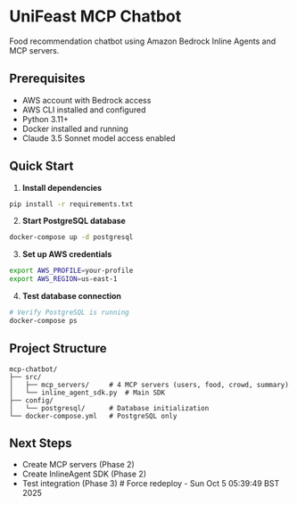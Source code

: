 # UniFeast MCP Chatbot

Food recommendation chatbot using Amazon Bedrock Inline Agents and MCP servers.

## Prerequisites

- AWS account with Bedrock access
- AWS CLI installed and configured
- Python 3.11+
- Docker installed and running
- Claude 3.5 Sonnet model access enabled

## Quick Start

1. **Install dependencies**
```bash
pip install -r requirements.txt
```

2. **Start PostgreSQL database**
```bash
docker-compose up -d postgresql
```

3. **Set up AWS credentials**
```bash
export AWS_PROFILE=your-profile
export AWS_REGION=us-east-1
```

4. **Test database connection**
```bash
# Verify PostgreSQL is running
docker-compose ps
```

## Project Structure

```
mcp-chatbot/
├── src/
│   ├── mcp_servers/     # 4 MCP servers (users, food, crowd, summary)
│   └── inline_agent_sdk.py  # Main SDK
├── config/
│   └── postgresql/      # Database initialization
└── docker-compose.yml   # PostgreSQL only
```

## Next Steps

- Create MCP servers (Phase 2)
- Create InlineAgent SDK (Phase 2)
- Test integration (Phase 3) # Force redeploy - Sun Oct  5 05:39:49 BST 2025

